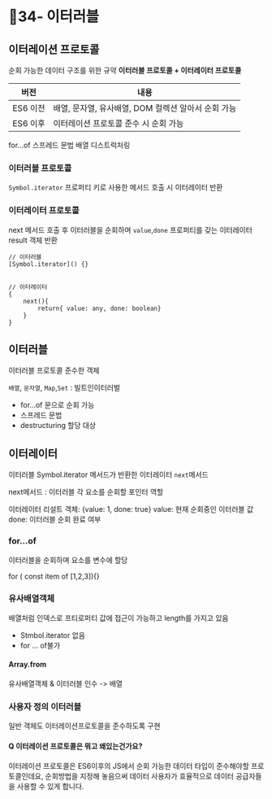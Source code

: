 #  📒34- 이터러블 
## 이터레이션 프로토콜
순회 가능한 데이터 구조를 위한 규약
**이터러블 프로토콜  + 이터레이터 프로토콜**

|버전|내용|
|------|---|
|ES6 이전|배열, 문자열, 유사배열, DOM 컬렉션 알아서 순회 가능|
|ES6 이후|이터레이션 프로토콜 준수 시 순회 가능|


for...of
스프레드 문법
배열 디스트럭처링

### 이터러블 프로토콜
`Symbol.iterator` 프로퍼티 키로 사용한 메서드 호출 시 이터레이터 반환


### 이터레이터 프로토콜
next 메서드 호출 후 이터러블을 순회하며 `value`,`done` 프로퍼티를 갖는 이터레이터 result 객체 반환

```javascript=
// 이터러블
[Symbol.iterator]() {}


// 이터레이터
{
    next(){
        return{ value: any, done: boolean}
    }
}
```

## 이터러블
이터러블 프로토콜 준수한 객체

`배열`, `문자열`, `Map`,`Set` : 빌트인이터러벌
- for...of 문으로 순회 가능
- 스프레드 문법
- destructuring 할당 대상

## 이터레이터
이터러블 Symbol.iterator 메서드가 반환한 이터레이터 `next`메서드

next메서드 : 이터러블 각 요소를 순회할 포인터 역할

이터레이터 리설트 객체: {value: 1, done: true}
value: 현재 순회중인 이터러블 값
done: 이터러블 순회 완료 여부

### for...of 
이터러블을 순회하며 요소를 변수에 할당

for ( const item of [1,2,3]){}


### 유사배열객체
배열처럼 인덱스로 프티로퍼티 값에 접근이 가능하고 length를 가지고 있음

- Stmbol.iterator 없음
- for ... of불가

#### Array.from
유사배열객체 & 이터러블 인수 -> 배열

### 사용자 정의 이터러블
일반 객체도 이터레이션프로토콜을 준수하도록 구현


#### Q 이터레이션 프로토콜은 뭐고 왜있는건가요?

이터레이션 프로토콜은 ES6이후의 JS에서 순회 가능한 데이터 타입이 준수해야할 프로토콜인데요,
순회방법을 지정해 놓음으써 데이터 사용자가 효율적으로 데이터 공급자들을 사용할 수 있게 합니다.

